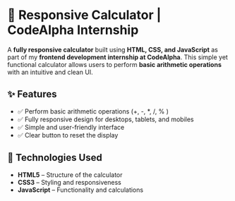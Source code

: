 # 🧮 Responsive Calculator | CodeAlpha Internship

A **fully responsive calculator** built using **HTML, CSS, and JavaScript** as part of my **frontend development internship at CodeAlpha**. This simple yet functional calculator allows users to perform **basic arithmetic operations** with an intuitive and clean UI.

## ✨ Features

- ✅ Perform basic arithmetic operations (+, -, *, /, % )
- ✅ Fully responsive design for desktops, tablets, and mobiles
- ✅ Simple and user-friendly interface
- ✅ Clear button to reset the display

## 📂 Technologies Used

- **HTML5** – Structure of the calculator
- **CSS3** – Styling and responsiveness
- **JavaScript** – Functionality and calculations


